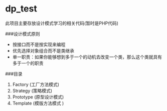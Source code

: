 # dp_test
此项目主要存放设计模式学习的相关代码(暂时是PHP代码)

###设计模式原则
* 按接口而不是按实现来编程
* 优先选择对象组合而不是类继承
* 单一职责：如果你能够想到多于一个的动机去改变一个类，那么这个类就具有多于一个的职责

###目录
1. Factory (工厂方法模式)
1. Strategy (策略模式)
1. Prototype (原型设计模式)
1. Template (模版方法模式 )
